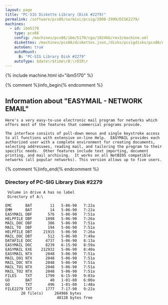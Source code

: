 ```yaml
---
layout: page
title: "PC-SIG Diskette Library (Disk #2279)"
permalink: /software/pcx86/sw/misc/pcsig/2000-2999/DISK2279/
machines:
  - id: ibm5170
    type: pcx86
    config: /machines/pcx86/ibm/5170/cga/1024kb/rev3/machine.xml
    diskettes: /machines/pcx86/diskettes.json,/disks/pcsigdisks/pcx86/diskettes.json
    autoGen: true
    autoMount:
      B: "PC-SIG Library Disk #2279"
    autoType: $date\r$time\rB:\rDIR\r
---
```


{% include machine.html id="ibm5170" %}

{% comment %}info_begin{% endcomment %}

## Information about "EASYMAIL - NETWORK EMAIL"

    Here's a very easy-to-use electronic mail program for networks which
    offers most of the features that commercial programs provide.
    
    The interface consists of pull-down menus and single keystroke access
    to all functions with extensive on-line Help.  EASYMAIL provides each
    authorized user with a complete environment for creating documents,
    selecting addressees, reading mail, and tailoring the program to their
    specific needs.  Other features include text importing, document
    printing, and mail archiving.  It works on all NetBIOS compatible
    networks (all popular networks). This version allows up to five users.
{% comment %}info_end{% endcomment %}


### Directory of PC-SIG Library Disk #2279

     Volume in drive A has no label
     Directory of A:\

    EMC      BAT        11   5-06-90   7:22a
    EMM      BAT        14   5-06-90   7:22a
    EASYMAIL DBF       576   5-06-90   7:51a
    HELPFILE DBF      1098   5-06-90   7:26a
    MAIL_DOC DBF       386   5-06-90   7:51a
    MAIL_TO  DBF       194   5-06-90   7:51a
    HELPFILE DBT     21915   5-06-90   7:26a
    MAIL_DOC DBT       512   5-06-90   7:49a
    DATAFILE DOC      4737   5-06-90   8:13a
    EASYMAIL DOC      8239   6-15-90   8:59a
    EASYMAIL EXE    212932   5-06-90   8:40a
    EASYMAIL NTX      2048   5-06-90   7:51a
    MAIL_DO1 NTX      2048   5-06-90   7:51a
    MAIL_DOC NTX      2048   5-06-90   7:51a
    MAIL_TO1 NTX      2048   5-06-90   7:51a
    MAIL_TO2 NTX      2048   5-06-90   7:51a
    FILES    TXT      1799   6-15-90   9:03a
    GO       BAT        40   1-01-80   6:00a
    GO       TXT       496   1-01-80   1:48a
    FILE2279 TXT      1777   7-17-90   9:22a
           20 file(s)     264966 bytes
                           48128 bytes free
